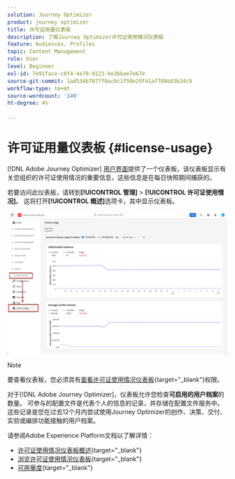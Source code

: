```yaml
---
solution: Journey Optimizer
product: journey optimizer
title: 许可证用量仪表板
description: 了解Journey Optimizer许可证使用情况仪表板
feature: Audiences, Profiles
topic: Content Management
role: User
level: Beginner
exl-id: 7e91face-c8f4-4e70-9123-9e36bae7e67e
source-git-commit: 1ad534b7877f0ac6c1f50e29f41af708e83b34c9
workflow-type: tm+mt
source-wordcount: '149'
ht-degree: 4%

---
```


# 许可证用量仪表板 {#license-usage}

[!DNL Adobe Journey Optimizer] [用户界面](../start/user-interface.md)提供了一个仪表板，该仪表板显示有关您组织的许可证使用情况的重要信息，这些信息是在每日快照期间捕获的。

若要访问此仪表板，请转到&#x200B;**[!UICONTROL 管理]** > **[!UICONTROL 许可证使用情况]**。 这将打开&#x200B;**[!UICONTROL 概述]**&#x200B;选项卡，其中显示仪表板。

![许可证使用情况仪表板概述](assets/license-usage-dashboard.png)

>[!NOTE]
>
>要查看仪表板，您必须具有[查看许可证使用情况仪表板](https://experienceleague.adobe.com/docs/experience-platform/dashboards/permissions.html?lang=zh-Hans#available-permissions){target="_blank"}权限。

对于[!DNL Adobe Journey Optimizer]，仪表板允许您检查&#x200B;**可启用的用户档案**&#x200B;的数量。 可参与的配置文件是代表个人的信息的记录，并存储在配置文件服务中。 这些记录是您在过去12个月内尝试使用Journey Optimizer的创作、决策、交付、实验或编排功能接触的用户档案。

请参阅Adobe Experience Platform文档以了解详情：

* [许可证使用情况仪表板概述](https://experienceleague.adobe.com/docs/experience-platform/dashboards/guides/license-usage.html?lang=zh-Hans){target="_blank"}
* [浏览许可证使用情况仪表板](https://experienceleague.adobe.com/docs/experience-platform/dashboards/guides/license-usage.html?lang=zh-Hans#exploring-the-license-usage-dashboard){target="_blank"}
* [可用量度](https://experienceleague.adobe.com/docs/experience-platform/dashboards/guides/license-usage.html?lang=zh-Hans#%E5%8F%AF%E7%94%A8%E9%87%8F%E5%BA%A6){target="_blank"}
